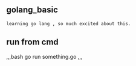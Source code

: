 ## golang_basic
    learning go lang , so much excited about this.
## run from cmd
,,,bash
    go run something.go
,,,
